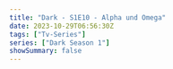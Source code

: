 ```yaml
---
title: "Dark - S1E10 - Alpha und Omega"
date: 2023-10-29T06:56:30Z
tags: ["Tv-Series"]
series: ["Dark Season 1"]
showSummary: false
---
```


  <mux-player stream-type="on-demand"
  src="https://kp3d-my.sharepoint.com/personal/ryoo_kp3d_onmicrosoft_com/_layouts/15/download.aspx?share=EXrHQ5oUO5pCkV6UPJ0iV6cBD_ZM6yejQXWs9aWtd63WFQ" prefer-playback="mse" controls>
  </mux-player>
  
  
  <script src="https://cdn.jsdelivr.net/npm/@mux/mux-player"></script>
  
 <script type="application/ld+json">
 {
  "@context": "https://schema.org/",
  "@type": "VideoObject",
  "name": "Dark - S1E10 - Alpha und Omega",
  "contentUrl": "https://stream.mux.com/lu5PwqOPvUHXcWceArjKNwAVlh7n2fPCmTdvplZB2KI.m3u8",
  "thumbnailUrl": "https://www.themoviedb.org/t/p/original/xWp8VB2Bt6mvVTTSXt0kFRy0A9b.jpg?width=314&fit_mode=preserve&time=25",
  "uploadDate": "2023-10-29T06:56:30Z",
}

</script>


